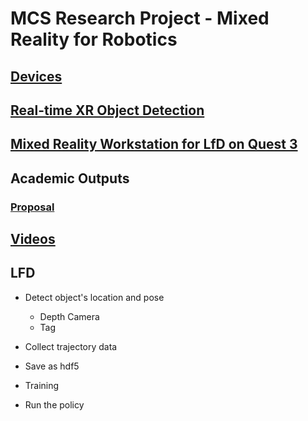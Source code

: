 # MCS Research Project - Mixed Reality for Robotics



## [Devices](docs/devices.md)



## [Real-time XR Object Detection](https://github.com/LOOP115/MCS_YOLOv8)



## [Mixed Reality Workstation for LfD on Quest 3](https://github.com/LOOP115/MCS_XR_Quest3)



## Academic Outputs

### [Proposal](docs//proposal/proposal.pdf)



## [Videos](https://www.youtube.com/playlist?list=PLGZ6M30GmbVM7x_OCORl0q7Z4LuDY4KiY)



## LFD

* Detect object's location and pose
  * Depth Camera
  * Tag
* Collect trajectory data
* Save as hdf5
* Training

* Run the policy

